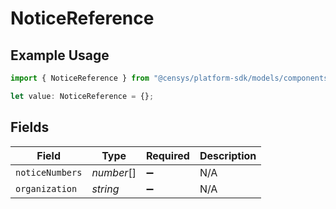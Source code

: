 # NoticeReference

## Example Usage

```typescript
import { NoticeReference } from "@censys/platform-sdk/models/components";

let value: NoticeReference = {};
```

## Fields

| Field              | Type               | Required           | Description        |
| ------------------ | ------------------ | ------------------ | ------------------ |
| `noticeNumbers`    | *number*[]         | :heavy_minus_sign: | N/A                |
| `organization`     | *string*           | :heavy_minus_sign: | N/A                |